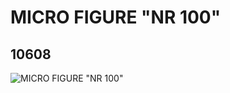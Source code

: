 # MICRO FIGURE "NR 100"
## 10608
![MICRO FIGURE "NR 100"](https://lc-www-live-s.legocdn.com/media/bricks/5/2/6005573.jpg)